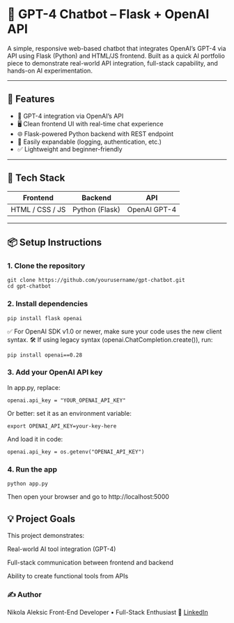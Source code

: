 # 🧠 GPT-4 Chatbot – Flask + OpenAI API

A simple, responsive web-based chatbot that integrates OpenAI’s GPT-4 via API using Flask (Python) and HTML/JS frontend. Built as a quick AI portfolio piece to demonstrate real-world API integration, full-stack capability, and hands-on AI experimentation.

---

## 🚀 Features

- 🔌 GPT-4 integration via OpenAI’s API
- 🖥️ Clean frontend UI with real-time chat experience
- 🌐 Flask-powered Python backend with REST endpoint
- 🧪 Easily expandable (logging, authentication, etc.)
- ✅ Lightweight and beginner-friendly

---

## 🧰 Tech Stack

| Frontend        | Backend       | API          |
|-----------------|---------------|--------------|
| HTML / CSS / JS | Python (Flask)| OpenAI GPT-4 |

---

## 📦 Setup Instructions

### 1. Clone the repository

```
git clone https://github.com/yourusername/gpt-chatbot.git
cd gpt-chatbot
```

### 2. Install dependencies

```
pip install flask openai
```
✅ For OpenAI SDK v1.0 or newer, make sure your code uses the new client syntax.
🛠️ If using legacy syntax (openai.ChatCompletion.create()), run:

```
pip install openai==0.28
```

### 3. Add your OpenAI API key

In app.py, replace:

```
openai.api_key = "YOUR_OPENAI_API_KEY"
```
Or better: set it as an environment variable:

```
export OPENAI_API_KEY=your-key-here
```
And load it in code:

```
openai.api_key = os.getenv("OPENAI_API_KEY")
```

### 4. Run the app

```
python app.py
```
Then open your browser and go to http://localhost:5000

## 💡 Project Goals

This project demonstrates:

  Real-world AI tool integration (GPT-4)

  Full-stack communication between frontend and backend

  Ability to create functional tools from APIs

### ✍️ Author
Nikola Aleksic
Front-End Developer • Full-Stack Enthusiast
🔗 [LinkedIn](https://www.linkedin.com/in/nikola-aleksic-597208259/)
